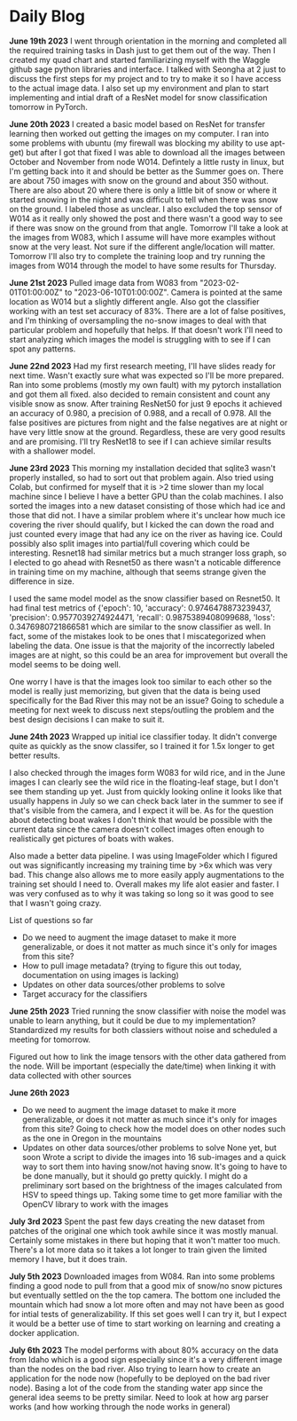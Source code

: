 # Daily Blog

**June 19th 2023**
I went through orientation in the morning and completed all the required training tasks in Dash just to get them out of the way. Then I created my quad chart and started familiarizing myself with the Waggle github sage python libraries and interface. I talked with Seongha at 2 just to discuss the first steps for my project and to try to make it so I have access to the actual image data. I also set up my environment and plan to start implementing and intial draft of a ResNet model for snow classification tomorrow in PyTorch.

**June 20th 2023**
I created a basic model based on ResNet for transfer learning then worked out getting the images on my computer. I ran into some problems with ubuntu (my firewall was blocking my ability to use apt-get) but after I got that fixed I was able to download all the images between October and November from node W014. Defintely a little rusty in linux, but I'm getting back into it and should be better as the Summer goes on. There are about 750 images with snow on the ground and about 350 without. There are also about 20 where there is only a little bit of snow or where it started snowing in the night and was difficult to tell when there was snow on the ground. I labeled those as unclear. I also excluded the top sensor of W014 as it really only showed the post and there wasn't a good way to see if there was snow on the ground from that angle. Tomorrow I'll take a look at the images from W083, which I assume will have more examples without snow at the very least. Not sure if the different angle/location will matter. Tomorrow I'll also try to complete the training loop and try running the images from W014 through the model to have some results for Thursday.

**June 21st 2023**
Pulled image data from W083 from "2023-02-01T01:00:00Z" to "2023-06-10T01:00:00Z". Camera is pointed at the same location as W014 but a slightly different angle. Also got the classifier working with an test set accuracy of 83%. There are a lot of false positives, and I'm thinking of oversampling the no-snow images to deal with that particular problem and hopefully that helps. If that doesn't work I'll need to start analyzing which images the model is struggling with to see if I can spot any patterns. 

**June 22nd 2023**
Had my first research meeting, I'll have slides ready for next time. Wasn't exactly sure what was expected so I'll be more prepared. Ran into some problems (mostly my own fault) with my pytorch installation and got them all fixed. also decided to remain consistent and count any visible snow as snow. After training ResNet50 for just 9 epochs it achieved an accuracy of 0.980, a precision of 0.988, and a  recall of 0.978. All the false positives are pictures from night and the false negatives are at night or have very little snow at the ground. Regardless, these are very good results and are promising. I'll try ResNet18 to see if I can achieve similar results with a shallower model.

**June 23rd 2023**
This morning my installation decided that sqlite3 wasn't properly installed, so had to sort out that problem again. Also tried using Colab, but confirmed for myself that it is >2 time slower than my local machine since I believe I have a better GPU than the colab machines. I also sorted the images into a new dataset consisting of those which had ice and those that did not. I have a similar problem where it's unclear how much ice covering the river should qualify, but I kicked the can down the road and just counted every image that had any ice on the river as having ice. Could possibly also split images into partial/full covering which could be interesting. Resnet18 had similar metrics but a much stranger loss graph, so I elected to go ahead with Resnet50 as there wasn't a noticable difference in training time on my machine, although that seems strange given the difference in size.

I used the same model model as the snow classifier based on Resnet50. It had final test metrics of {'epoch': 10, 'accuracy': 0.9746478873239437, 'precision': 0.9577039274924471, 'recall': 0.9875389408099688, 'loss': 0.3476980721866581 which are similar to the snow classifier as well. In fact, some of the mistakes look to be ones that I miscategorized when labeling the data. One issue is that the majority of the incorrectly labeled images are at night, so this could be an area for improvement but overall the model seems to be doing well.

One worry I have is that the images look too similar to each other so the model is really just memorizing, but given that the data is being used specifically for the Bad River this may not be an issue? Going to schedule a meeting for next week to discuss next steps/outling the problem and the best design decisions I can make to suit it.

**June 24th 2023**
Wrapped up initial ice classifier today. It didn't converge quite as quickly as the snow classifer, so I trained it for 1.5x longer to get better results.

I also checked through the images form W083 for wild rice, and in the June images I can clearly see the wild rice in the floating-leaf stage, but I don't see them standing up yet. Just from quickly looking online it looks like that usually happens in July so we can check back later in the summer to see if that's visible from the camera, and I expect it will be. As for the question about detecting boat wakes I don't think that would be possible with the current data since the camera doesn't collect images often enough to realistically get pictures of boats with wakes.

Also made a better data pipeline. I was using ImageFolder which I figured out was significantly increasing my training time by >6x which was very bad. This change also allows me to more easily apply augmentations to the training set should I need to. Overall makes my life alot easier and faster. I was very confused as to why it was taking so long so it was good to see that I wasn't going crazy.

List of questions so far
- Do we need to augment the image dataset to make it more generalizable, or does it not matter as much since it's only for images from this site?
- How to pull image metadata? (trying to figure this out today, documentation on using images is lacking)
- Updates on other data sources/other problems to solve
- Target accuracy for the classifiers

**June 25th 2023**
Tried running the snow classifier with noise the model was unable to learn anything, but it could be due to my implementation? Standardized my results for both classiers without noise and scheduled a meeting for tomorrow.

Figured out how to link the image tensors with the other data gathered from the node. Will be important (especially the date/time) when linking it with data collected with other sources

**June 26th 2023**
- Do we need to augment the image dataset to make it more generalizable, or does it not matter as much since it's only for images from this site?
    Going to check how the model does on other nodes such as the one in Oregon in the mountains
- Updates on other data sources/other problems to solve
    None yet, but soon
Wrote a script to divide the images into 16 sub-images and a quick way to sort them into having snow/not having snow. It's going to have to be done manually, but it should go pretty quickly. I might do a preliminary sort based on the brightness of the images calculated from HSV to speed things up. Taking some time to get more familiar with the OpenCV library to work with the images

**July 3rd 2023**
Spent the past few days creating the new dataset from patches of the original one which took  awhile since it was mostly manual. Certainly some mistakes in there but hoping that it won't matter too much. There's a lot more data so it takes a lot longer to train given the limited memory I have, but it does train. 

**July 5th 2023**
Downloaded images from W084. Ran into some problems finding a good node to pull from that a good mix of snow/no snow pictures but eventually settled on the the top camera. The bottom one included the mountain which had snow a lot more often and may not have been as good for intial tests of generalizability. If this set goes well I can try it, but I expect it would be a better use of time to start working on learning and creating a docker application.

**July 6th 2023**
The model performs with about 80% accuracy on the data from Idaho which is a good sign especially since it's a very different image than the nodes on the bad river. Also trying to learn how to create an application for the node now (hopefully to be deployed on the bad river node). Basing a lot of the code from the standing water app since the general idea seems to be pretty similar. Need to look at how arg parser works (and how working through the node works in general)